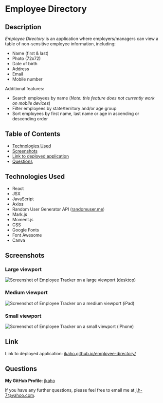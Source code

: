 # Employee Directory

## Description 

*Employee Directory* is an application where employers/managers can view a table of non-sensitive employee information, including:
- Name (first & last)
- Photo (72x72)
- Date of birth 
- Address
- Email
- Mobile number 

Additional features: 
- Search employees by name (*Note: this feature does not currently work on mobile devices*)
- Filter employees by state/territory and/or age group
- Sort employees by first name, last name or age in ascending or descending order

## Table of Contents

- [Technologies Used](#Technologies-Used)
- [Screenshots](#Screenshots)
- [Link to deployed application](#Link)
- [Questions](#Questions)

## Technologies Used

- React
- JSX
- JavaScript
- Axios
- Random User Generator API ([randomuser.me](https://randomuser.me/))
- Mark.js 
- Moment.js
- CSS 
- Google Fonts
- Font Awesome
- Canva

## Screenshots 

### Large viewport 

![Screenshot of Employee Tracker on a large viewport (desktop)](public/images/viewport-lg.png)

### Medium viewport 

![Screenshot of Employee Tracker on a medium viewport (iPad)](public/images/viewport-md.png)

### Small viewport 

![Screenshot of Employee Tracker on a small viewport (iPhone)](public/images/viewport-sm.png)

## Link

Link to deployed application: [jkaho.github.io/employee-directory/](https://jkaho.github.io/employee-directory/)

## Questions

**My GitHub Profile**: [jkaho](https://github.com/jkaho)

If you have any further questions, please feel free to email me at [j.h-7@yahoo.com](mailto:j.h-7@yahoo.com).


